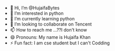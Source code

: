 - 👋 Hi, I’m @HujaifaBytes
- 👀 I’m interested in python
- 🌱 I’m currently learning python
- 💞️ I’m looking to collaborate on Tencent
- 📫 How to reach me ...??I don't know
- 😄 Pronouns: My name is Hujaifa Khan
- ⚡ Fun fact: I am cse student but I can't Codding 

<!---
HujaifaBytes/HujaifaBytes is a ✨ special ✨ repository because its `README.md` (this file) appears on your GitHub profile.
You can click the Preview link to take a look at your changes.
--->
